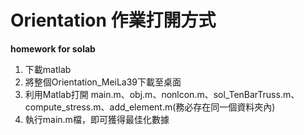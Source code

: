 # Orientation 作業打開方式
**homework for solab**

1. 下載matlab
2. 將整個Orientation_MeiLa39下載至桌面
3. 利用Matlab打開 main.m、obj.m、nonlcon.m、sol_TenBarTruss.m、compute_stress.m、add_element.m(務必存在同一個資料夾內)
4. 執行main.m檔，即可獲得最佳化數據


